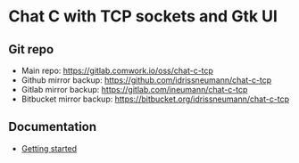 # Chat C with TCP sockets and Gtk UI

## Git repo

* Main repo: https://gitlab.comwork.io/oss/chat-c-tcp
* Github mirror backup: https://github.com/idrissneumann/chat-c-tcp
* Gitlab mirror backup: https://gitlab.com/ineumann/chat-c-tcp
* Bitbucket mirror backup: https://bitbucket.org/idrissneumann/chat-c-tcp

## Documentation

* [Getting started](./docs/getting-started.md)
